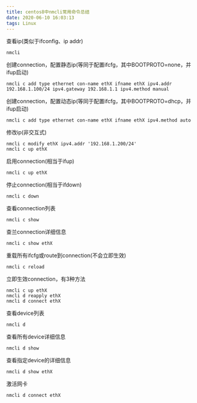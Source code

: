```yaml
---
title: centos8中nmcli常用命令总结
date: 2020-06-10 16:03:13
tags: Linux
---
```

查看ip(类似于ifconfig、ip addr)
```
nmcli
```
<!-- more -->创建connection，配置静态ip(等同于配置ifcfg，其中BOOTPROTO=none，并ifup启动)
```
nmcli c add type ethernet con-name ethX ifname ethX ipv4.addr 192.168.1.100/24 ipv4.gateway 192.168.1.1 ipv4.method manual
```
创建connection，配置动态ip(等同于配置ifcfg，其中BOOTPROTO=dhcp，并ifup启动)
```
nmcli c add type ethernet con-name ethX ifname ethX ipv4.method auto
```
修改ip(非交互式)
```
nmcli c modify ethX ipv4.addr '192.168.1.200/24'
nmcli c up ethX
```
启用connection(相当于ifup)
```
nmcli c up ethX
```
停止connection(相当于ifdown)
```
nmcli c down
```
查看connection列表
```
nmcli c show
```
查兰connection详细信息
```
nmcli c show ethX
```
重载所有ifcfg或route到connection(不会立即生效)
```
nmcli c reload
```
立即生效connection，有3种方法
```
nmcli c up ethX
nmcli d reapply ethX
nmcli d connect ethX
```
查看device列表
```
nmcli d
```
查看所有device详细信息
```
nmcli d show
```
查看指定device的详细信息
```
nmcli d show ethX
```
激活网卡
```
nmcli d connect ethX
```